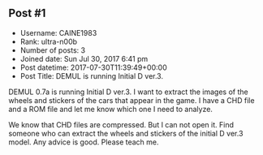 ## Post #1
- Username: CAINE1983
- Rank: ultra-n00b
- Number of posts: 3
- Joined date: Sun Jul 30, 2017 6:41 pm
- Post datetime: 2017-07-30T11:39:49+00:00
- Post Title: DEMUL is running Initial D ver.3.

DEMUL 0.7a is running Initial D ver.3.
I want to extract the images of the wheels and stickers of the cars that appear in the game.
I have a CHD file and a ROM file and let me know which one I need to analyze.

We know that CHD files are compressed. But I can not open it. Find someone who can extract the wheels and stickers of the initial D ver.3 model. Any advice is good. Please teach me.
